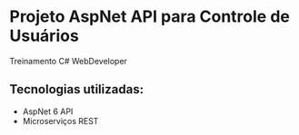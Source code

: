 # Projeto AspNet API para Controle de Usuários
Treinamento C# WebDeveloper

## Tecnologias utilizadas:

* AspNet 6 API
* Microserviços REST